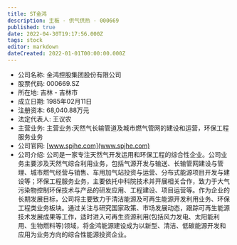 ```yaml
---
title: ST金鸿
description: 主板 - 供气供热 - 000669
published: true
date: 2022-04-30T19:17:56.000Z
tags: stock
editor: markdown
dateCreated: 2022-01-01T00:00:00.000Z
---
```


- 公司名称: 金鸿控股集团股份有限公司
- 股票代码: 000669.SZ
- 所在地: 吉林 - 吉林市
- 成立日期: 1985年02月11日
- 注册资本: 68,040.88万元
- 法定代表人: 王议农
- 主营业务: 主营业务:天然气长输管道及城市燃气管网的建设和运营，环保工程服务业务
- 公司官网: [www.spjhe.com](www.spjhe.com)
- 公司介绍: 公司是一家专注天然气开发运用和环保工程的综合性企业。公司业务主要涉及天然气综合利用业务，包括气源开发与输送、长输管网建设与管理、城市燃气经营与销售、车用加气站投资与运营、分布式能源项目开发与建设等；环保工程服务业务，主要依托中科院技术并开展相关合作，致力于大气污染物控制环保技术与产品的研发应用、工程建设、项目运营等。作为企业的长期发展目标，公司将主要致力于清洁能源及可再生能源开发利用业务、环保工程类业务板块。通过关注与研究国家政策、市场发展动态，跟踪可再生能源技术发展成果等工作，适时进入可再生资源利用(包括风力发电、太阳能利用、生物燃料等)领域，将金鸿能源建设成为以新型、清洁、低碳能源开发和应用为业务方向的综合性能源投资企业。


